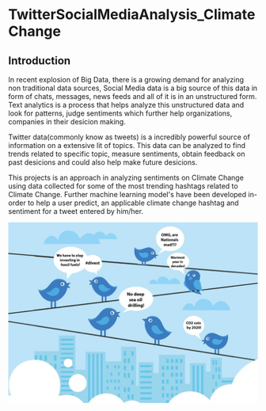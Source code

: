 # TwitterSocialMediaAnalysis_ClimateChange

## Introduction

In recent explosion of Big Data, there is a growing demand for analyzing non traditional data sources, Social Media data is a big source of this data in form of chats, messages, news feeds and all of it is in an unstructured form. 
Text analytics is a process that helps analyze this unstructured data and look for patterns, judge sentiments which further help organizations, companies in their desicion making.

Twitter data(commonly know as tweets) is a incredibly powerful source of information on a extensive lit of topics. This data can be analyzed to find trends related to specific topic, measure sentiments, obtain feedback on past desicions and could also help make future desicions.

This projects is an approach in analyzing sentiments on Climate Change using data collected for some of the most trending hashtags related to Climate Change. Further machine learning model's have been developed in-order to help a user predict, an applicable climate change hashtag and sentiment for a tweet entered by him/her.

![Twitter-climate](webapp/static/images/Twitter-Climate.jpg)


